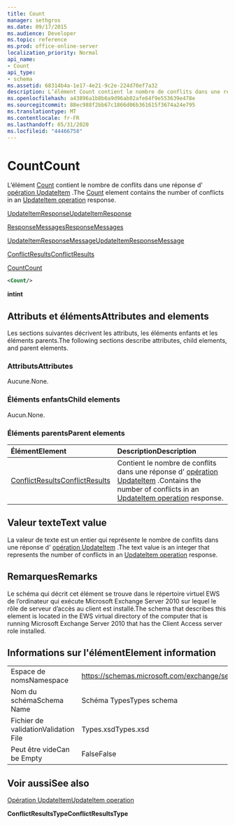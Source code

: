 ```yaml
---
title: Count
manager: sethgros
ms.date: 09/17/2015
ms.audience: Developer
ms.topic: reference
ms.prod: office-online-server
localization_priority: Normal
api_name:
- Count
api_type:
- schema
ms.assetid: 68314b4a-1e17-4e21-9c2e-224d70ef7a32
description: L’élément Count contient le nombre de conflits dans une réponse d’opération UpdateItem.
ms.openlocfilehash: a43896a1b8b6a9d96ab02afe64f9e553639e478e
ms.sourcegitcommit: 88ec988f2bb67c1866d06b361615f3674a24e795
ms.translationtype: MT
ms.contentlocale: fr-FR
ms.lasthandoff: 05/31/2020
ms.locfileid: "44466758"
---
```

# <a name="count"></a><span data-ttu-id="9b4ac-103">Count</span><span class="sxs-lookup"><span data-stu-id="9b4ac-103">Count</span></span>

<span data-ttu-id="9b4ac-104">L’élément [Count](count.md) contient le nombre de conflits dans une réponse d' [opération UpdateItem](updateitem-operation.md) .</span><span class="sxs-lookup"><span data-stu-id="9b4ac-104">The [Count](count.md) element contains the number of conflicts in an [UpdateItem operation](updateitem-operation.md) response.</span></span> 
  
[<span data-ttu-id="9b4ac-105">UpdateItemResponse</span><span class="sxs-lookup"><span data-stu-id="9b4ac-105">UpdateItemResponse</span></span>](updateitemresponse.md)
  
[<span data-ttu-id="9b4ac-106">ResponseMessages</span><span class="sxs-lookup"><span data-stu-id="9b4ac-106">ResponseMessages</span></span>](responsemessages.md)
  
[<span data-ttu-id="9b4ac-107">UpdateItemResponseMessage</span><span class="sxs-lookup"><span data-stu-id="9b4ac-107">UpdateItemResponseMessage</span></span>](updateitemresponsemessage.md)
  
[<span data-ttu-id="9b4ac-108">ConflictResults</span><span class="sxs-lookup"><span data-stu-id="9b4ac-108">ConflictResults</span></span>](conflictresults.md)
  
[<span data-ttu-id="9b4ac-109">Count</span><span class="sxs-lookup"><span data-stu-id="9b4ac-109">Count</span></span>](count.md)
  
```xml
<Count/>
```

 <span data-ttu-id="9b4ac-110">**int**</span><span class="sxs-lookup"><span data-stu-id="9b4ac-110">**int**</span></span>
## <a name="attributes-and-elements"></a><span data-ttu-id="9b4ac-111">Attributs et éléments</span><span class="sxs-lookup"><span data-stu-id="9b4ac-111">Attributes and elements</span></span>

<span data-ttu-id="9b4ac-112">Les sections suivantes décrivent les attributs, les éléments enfants et les éléments parents.</span><span class="sxs-lookup"><span data-stu-id="9b4ac-112">The following sections describe attributes, child elements, and parent elements.</span></span>
  
### <a name="attributes"></a><span data-ttu-id="9b4ac-113">Attributs</span><span class="sxs-lookup"><span data-stu-id="9b4ac-113">Attributes</span></span>

<span data-ttu-id="9b4ac-114">Aucune.</span><span class="sxs-lookup"><span data-stu-id="9b4ac-114">None.</span></span>
  
### <a name="child-elements"></a><span data-ttu-id="9b4ac-115">Éléments enfants</span><span class="sxs-lookup"><span data-stu-id="9b4ac-115">Child elements</span></span>

<span data-ttu-id="9b4ac-116">Aucun.</span><span class="sxs-lookup"><span data-stu-id="9b4ac-116">None.</span></span>
  
### <a name="parent-elements"></a><span data-ttu-id="9b4ac-117">Éléments parents</span><span class="sxs-lookup"><span data-stu-id="9b4ac-117">Parent elements</span></span>

|<span data-ttu-id="9b4ac-118">**Élément**</span><span class="sxs-lookup"><span data-stu-id="9b4ac-118">**Element**</span></span>|<span data-ttu-id="9b4ac-119">**Description**</span><span class="sxs-lookup"><span data-stu-id="9b4ac-119">**Description**</span></span>|
|:-----|:-----|
|[<span data-ttu-id="9b4ac-120">ConflictResults</span><span class="sxs-lookup"><span data-stu-id="9b4ac-120">ConflictResults</span></span>](conflictresults.md) <br/> |<span data-ttu-id="9b4ac-121">Contient le nombre de conflits dans une réponse d' [opération UpdateItem](updateitem-operation.md) .</span><span class="sxs-lookup"><span data-stu-id="9b4ac-121">Contains the number of conflicts in an [UpdateItem operation](updateitem-operation.md) response.</span></span>  <br/> |
   
## <a name="text-value"></a><span data-ttu-id="9b4ac-122">Valeur texte</span><span class="sxs-lookup"><span data-stu-id="9b4ac-122">Text value</span></span>

<span data-ttu-id="9b4ac-123">La valeur de texte est un entier qui représente le nombre de conflits dans une réponse d' [opération UpdateItem](updateitem-operation.md) .</span><span class="sxs-lookup"><span data-stu-id="9b4ac-123">The text value is an integer that represents the number of conflicts in an [UpdateItem operation](updateitem-operation.md) response.</span></span> 
  
## <a name="remarks"></a><span data-ttu-id="9b4ac-124">Remarques</span><span class="sxs-lookup"><span data-stu-id="9b4ac-124">Remarks</span></span>

<span data-ttu-id="9b4ac-125">Le schéma qui décrit cet élément se trouve dans le répertoire virtuel EWS de l’ordinateur qui exécute Microsoft Exchange Server 2010 sur lequel le rôle de serveur d’accès au client est installé.</span><span class="sxs-lookup"><span data-stu-id="9b4ac-125">The schema that describes this element is located in the EWS virtual directory of the computer that is running Microsoft Exchange Server 2010 that has the Client Access server role installed.</span></span>
  
## <a name="element-information"></a><span data-ttu-id="9b4ac-126">Informations sur l'élément</span><span class="sxs-lookup"><span data-stu-id="9b4ac-126">Element information</span></span>

|||
|:-----|:-----|
|<span data-ttu-id="9b4ac-127">Espace de noms</span><span class="sxs-lookup"><span data-stu-id="9b4ac-127">Namespace</span></span>  <br/> |https://schemas.microsoft.com/exchange/services/2006/types  <br/> |
|<span data-ttu-id="9b4ac-128">Nom du schéma</span><span class="sxs-lookup"><span data-stu-id="9b4ac-128">Schema Name</span></span>  <br/> |<span data-ttu-id="9b4ac-129">Schéma Types</span><span class="sxs-lookup"><span data-stu-id="9b4ac-129">Types schema</span></span>  <br/> |
|<span data-ttu-id="9b4ac-130">Fichier de validation</span><span class="sxs-lookup"><span data-stu-id="9b4ac-130">Validation File</span></span>  <br/> |<span data-ttu-id="9b4ac-131">Types.xsd</span><span class="sxs-lookup"><span data-stu-id="9b4ac-131">Types.xsd</span></span>  <br/> |
|<span data-ttu-id="9b4ac-132">Peut être vide</span><span class="sxs-lookup"><span data-stu-id="9b4ac-132">Can be Empty</span></span>  <br/> |<span data-ttu-id="9b4ac-133">False</span><span class="sxs-lookup"><span data-stu-id="9b4ac-133">False</span></span>  <br/> |
   
## <a name="see-also"></a><span data-ttu-id="9b4ac-134">Voir aussi</span><span class="sxs-lookup"><span data-stu-id="9b4ac-134">See also</span></span>



[<span data-ttu-id="9b4ac-135">Opération UpdateItem</span><span class="sxs-lookup"><span data-stu-id="9b4ac-135">UpdateItem operation</span></span>](updateitem-operation.md)
  
 <span data-ttu-id="9b4ac-136">**ConflictResultsType**</span><span class="sxs-lookup"><span data-stu-id="9b4ac-136">**ConflictResultsType**</span></span>

